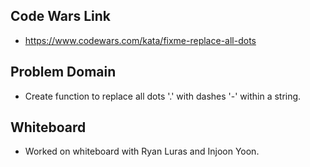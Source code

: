 ## Code Wars Link
* https://www.codewars.com/kata/fixme-replace-all-dots

## Problem Domain
* Create function to replace all dots '.' with dashes '-' within a string. 

## Whiteboard
* Worked on whiteboard with Ryan Luras and Injoon Yoon.

